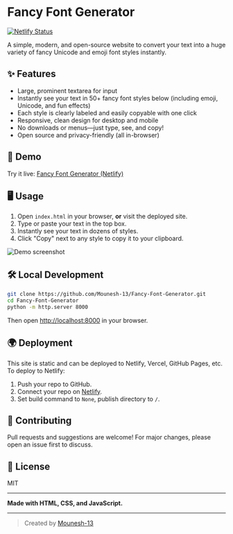 # Fancy Font Generator

[![Netlify Status](https://api.netlify.com/api/v1/badges/2b9d2e3b-ff4c-4e2d-9b55-6c6e5e6c6e6e/deploy-status)](https://app.netlify.com/sites/fancy-font-generator/deploys)

A simple, modern, and open-source website to convert your text into a huge variety of fancy Unicode and emoji font styles instantly.

## ✨ Features
- Large, prominent textarea for input
- Instantly see your text in 50+ fancy font styles below (including emoji, Unicode, and fun effects)
- Each style is clearly labeled and easily copyable with one click
- Responsive, clean design for desktop and mobile
- No downloads or menus—just type, see, and copy!
- Open source and privacy-friendly (all in-browser)

## 🚀 Demo
Try it live: [Fancy Font Generator (Netlify)](https://fancy-font-generator.netlify.app/)

## 🖥️ Usage
1. Open `index.html` in your browser, **or** visit the deployed site.
2. Type or paste your text in the top box.
3. Instantly see your text in dozens of styles.
4. Click "Copy" next to any style to copy it to your clipboard.

![Demo screenshot](demo.png)

## 🛠️ Local Development
```bash
git clone https://github.com/Mounesh-13/Fancy-Font-Generator.git
cd Fancy-Font-Generator
python -m http.server 8000
```
Then open [http://localhost:8000](http://localhost:8000) in your browser.

## 🌍 Deployment
This site is static and can be deployed to Netlify, Vercel, GitHub Pages, etc. To deploy to Netlify:
1. Push your repo to GitHub.
2. Connect your repo on [Netlify](https://app.netlify.com/).
3. Set build command to `None`, publish directory to `/`.

## 🤝 Contributing
Pull requests and suggestions are welcome! For major changes, please open an issue first to discuss.

## 📄 License
MIT

---

**Made with HTML, CSS, and JavaScript.**

---

> Created by [Mounesh-13](https://github.com/Mounesh-13)
